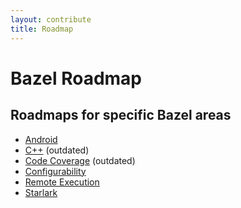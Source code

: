 ```yaml
---
layout: contribute
title: Roadmap
---
```


# Bazel Roadmap

## Roadmaps for specific Bazel areas
*  [Android](https://github.com/bazelbuild/rules_android/blob/master/ROADMAP.md)
*  [C++](roadmaps/cpp.html) (outdated)
*  [Code Coverage](roadmaps/coverage.html) (outdated)
*  [Configurability](roadmaps/configuration.html)
*  [Remote Execution](roadmaps/remote-execution.html)
*  [Starlark](roadmaps/starlark.html)
